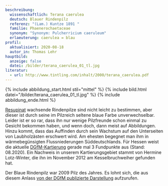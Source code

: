 ```yaml
---
beschreibung:
  wissenschaftlich: Terana caerulea
  deutsch: Blauer Rindenpilz
  referenz: "(Lam.) Kuntze 1891 "
  familie: Phaenerochaetaceae
  synonym: "Synonym: Pulcherricium caeruleum"
  erlaeuterung: caerulea = blau
profil:
  aktualisiert: 2020-08-18
  autor_in: Thomas Lehr
hauptbild:
  anzeige: false
  datei: /bilder/terana_caerulea_01_tl.jpg
literatur:
  - url: http://www.tintling.com/inhalt/2000/terana_caerulea.pdf
---
```

{% include abbildung_start.html stil="mittel" %}
{% include bild.html datei="/bilder/terana_caerulea_01_tl.jpg" %}
{% include abbildung_ende.html %}

[Resupinat](resupinat "Glossar") wachsende Rindenpilze sind nicht leicht zu bestimmen, aber dieser ist durch seine im Pilzreich seltene blaue Farbe unverwechselbar. Leider ist er so rar, dass ihn nur wenige Pilzfreunde schon einmal zu Gesicht bekommen haben, und wenn doch, dann meist auf Abbildungen. Hinzu kommt, dass das Auffinden durch sein Wachstum auf den Unterseiten von Laubholzästen erschwert wird. Am ehesten begegnet man ihm in wärmebegünsigten Flussniederungen Süddeutschlands. Für Hessen weist die aktuelle [DGfM-Kartierung](http://hessen.pilze-deutschland.de/organismen/terana-caerulea-schrad-ex-lam-kuntze-1891) gerade mal 3 Fundpunkte aus (Stand: 08.2020). Ein Nachweis in unserem Kartierungsgebiet stammt von Hermine Lotz-Winter, die ihn im November 2012 am Kesselbruchweiher gefunden hat.

Der Blaue Rindenpilz war 2009 Pilz des Jahres. Es lohnt sich, die aus diesem Anlass [von der DGfM publizierte Darstellung](https://www.dgfm-ev.de/pilz-des-jahres/2009-blauer-rindenpilz) aufzurufen.